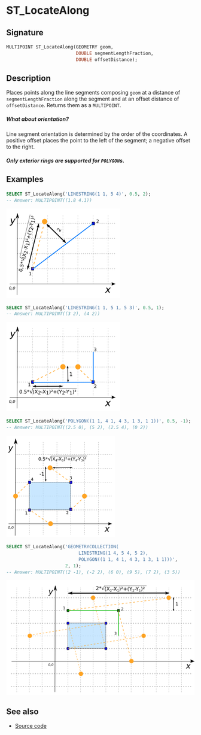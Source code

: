 # ST_LocateAlong

## Signature

```sql
MULTIPOINT ST_LocateAlong(GEOMETRY geom,
                          DOUBLE segmentLengthFraction,
                          DOUBLE offsetDistance);
```

## Description

Places points along the line segments composing `geom` at a distance of
`segmentLengthFraction` along the segment and at an offset distance of
`offsetDistance`. Returns them as a `MULTIPOINT`.

<div class="note">
  <h5>What about orientation?</h5>
  <p>Line segment orientation is determined by the order of the coordinates. A
  positive offset places the point to the left of the segment; a negative
  offset to the right.</p>
</div>

<div class="note warning">
  <h5>Only exterior rings are supported for <code>POLYGON</code>s.</h5>
</div>

## Examples

```sql
SELECT ST_LocateAlong('LINESTRING(1 1, 5 4)', 0.5, 2);
-- Answer: MULTIPOINT((1.8 4.1))
```

![](./ST_LocateAlong_0.png)

```sql
SELECT ST_LocateAlong('LINESTRING(1 1, 5 1, 5 3)', 0.5, 1);
-- Answer: MULTIPOINT((3 2), (4 2))
```

![](./ST_LocateAlong_1.png)

```sql
SELECT ST_LocateAlong('POLYGON((1 1, 4 1, 4 3, 1 3, 1 1))', 0.5, -1);
-- Answer: MULTIPOINT((2.5 0), (5 2), (2.5 4), (0 2))
```

![](./ST_LocateAlong_2.png)

```sql
SELECT ST_LocateAlong('GEOMETRYCOLLECTION(
                           LINESTRING(1 4, 5 4, 5 2),
                           POLYGON((1 1, 4 1, 4 3, 1 3, 1 1)))',
                      2, 1);
-- Answer: MULTIPOINT((2 -1), (-2 2), (6 0), (9 5), (7 2), (3 5))
```

![](./ST_LocateAlong_3.png)

## See also

* <a href="https://github.com/orbisgis/h2gis/blob/master/h2gis-functions/src/main/java/org/h2gis/functions/spatial/distance/ST_LocateAlong.java" target="_blank">Source code</a>
